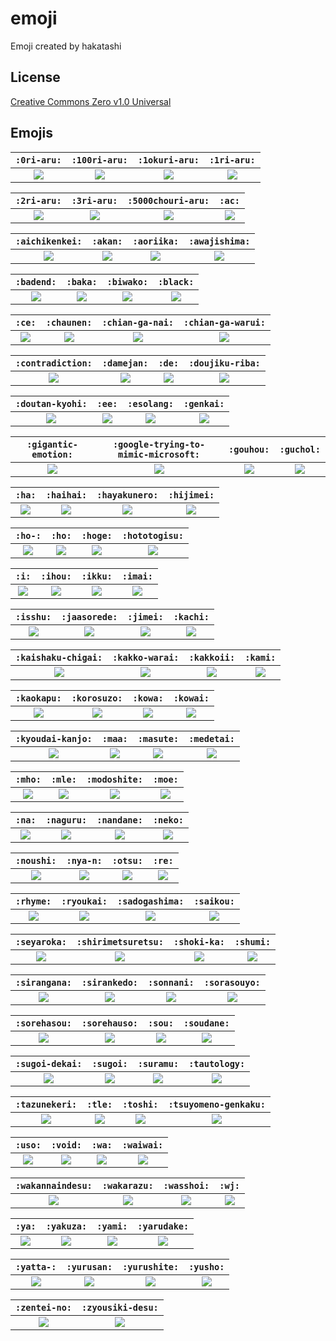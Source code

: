 # emoji

Emoji created by hakatashi

## License

[Creative Commons Zero v1.0 Universal](LICENSE)

## Emojis

`:0ri-aru:` | `:100ri-aru:` | `:1okuri-aru:` | `:1ri-aru:`
:-: | :-: | :-: | :-:
[![](images/0ri-aru.png)](https://github.com/hakatashi/emoji/raw/master/images/0ri-aru.png) | [![](images/100ri-aru.png)](https://github.com/hakatashi/emoji/raw/master/images/100ri-aru.png) | [![](images/1okuri-aru.png)](https://github.com/hakatashi/emoji/raw/master/images/1okuri-aru.png) | [![](images/1ri-aru.png)](https://github.com/hakatashi/emoji/raw/master/images/1ri-aru.png)

`:2ri-aru:` | `:3ri-aru:` | `:5000chouri-aru:` | `:ac:`
:-: | :-: | :-: | :-:
[![](images/2ri-aru.png)](https://github.com/hakatashi/emoji/raw/master/images/2ri-aru.png) | [![](images/3ri-aru.png)](https://github.com/hakatashi/emoji/raw/master/images/3ri-aru.png) | [![](images/5000chouri-aru.png)](https://github.com/hakatashi/emoji/raw/master/images/5000chouri-aru.png) | [![](images/ac.png)](https://github.com/hakatashi/emoji/raw/master/images/ac.png)

`:aichikenkei:` | `:akan:` | `:aoriika:` | `:awajishima:`
:-: | :-: | :-: | :-:
[![](images/aichikenkei.png)](https://github.com/hakatashi/emoji/raw/master/images/aichikenkei.png) | [![](images/akan.png)](https://github.com/hakatashi/emoji/raw/master/images/akan.png) | [![](images/aoriika.png)](https://github.com/hakatashi/emoji/raw/master/images/aoriika.png) | [![](images/awajishima.png)](https://github.com/hakatashi/emoji/raw/master/images/awajishima.png)

`:badend:` | `:baka:` | `:biwako:` | `:black:`
:-: | :-: | :-: | :-:
[![](images/badend.png)](https://github.com/hakatashi/emoji/raw/master/images/badend.png) | [![](images/baka.png)](https://github.com/hakatashi/emoji/raw/master/images/baka.png) | [![](images/biwako.png)](https://github.com/hakatashi/emoji/raw/master/images/biwako.png) | [![](images/black.png)](https://github.com/hakatashi/emoji/raw/master/images/black.png)

`:ce:` | `:chaunen:` | `:chian-ga-nai:` | `:chian-ga-warui:`
:-: | :-: | :-: | :-:
[![](images/ce.png)](https://github.com/hakatashi/emoji/raw/master/images/ce.png) | [![](images/chaunen.png)](https://github.com/hakatashi/emoji/raw/master/images/chaunen.png) | [![](images/chian-ga-nai.png)](https://github.com/hakatashi/emoji/raw/master/images/chian-ga-nai.png) | [![](images/chian-ga-warui.png)](https://github.com/hakatashi/emoji/raw/master/images/chian-ga-warui.png)

`:contradiction:` | `:damejan:` | `:de:` | `:doujiku-riba:`
:-: | :-: | :-: | :-:
[![](images/contradiction.png)](https://github.com/hakatashi/emoji/raw/master/images/contradiction.png) | [![](images/damejan.png)](https://github.com/hakatashi/emoji/raw/master/images/damejan.png) | [![](images/de.png)](https://github.com/hakatashi/emoji/raw/master/images/de.png) | [![](images/doujiku-riba.png)](https://github.com/hakatashi/emoji/raw/master/images/doujiku-riba.png)

`:doutan-kyohi:` | `:ee:` | `:esolang:` | `:genkai:`
:-: | :-: | :-: | :-:
[![](images/doutan-kyohi.png)](https://github.com/hakatashi/emoji/raw/master/images/doutan-kyohi.png) | [![](images/ee.png)](https://github.com/hakatashi/emoji/raw/master/images/ee.png) | [![](images/esolang.png)](https://github.com/hakatashi/emoji/raw/master/images/esolang.png) | [![](images/genkai.png)](https://github.com/hakatashi/emoji/raw/master/images/genkai.png)

`:gigantic-emotion:` | `:google-trying-to-mimic-microsoft:` | `:gouhou:` | `:guchol:`
:-: | :-: | :-: | :-:
[![](images/gigantic-emotion.png)](https://github.com/hakatashi/emoji/raw/master/images/gigantic-emotion.png) | [![](images/google-trying-to-mimic-microsoft.png)](https://github.com/hakatashi/emoji/raw/master/images/google-trying-to-mimic-microsoft.png) | [![](images/gouhou.png)](https://github.com/hakatashi/emoji/raw/master/images/gouhou.png) | [![](images/guchol.png)](https://github.com/hakatashi/emoji/raw/master/images/guchol.png)

`:ha:` | `:haihai:` | `:hayakunero:` | `:hijimei:`
:-: | :-: | :-: | :-:
[![](images/ha.png)](https://github.com/hakatashi/emoji/raw/master/images/ha.png) | [![](images/haihai.png)](https://github.com/hakatashi/emoji/raw/master/images/haihai.png) | [![](images/hayakunero.png)](https://github.com/hakatashi/emoji/raw/master/images/hayakunero.png) | [![](images/hijimei.png)](https://github.com/hakatashi/emoji/raw/master/images/hijimei.png)

`:ho-:` | `:ho:` | `:hoge:` | `:hototogisu:`
:-: | :-: | :-: | :-:
[![](images/ho-.png)](https://github.com/hakatashi/emoji/raw/master/images/ho-.png) | [![](images/ho.png)](https://github.com/hakatashi/emoji/raw/master/images/ho.png) | [![](images/hoge.png)](https://github.com/hakatashi/emoji/raw/master/images/hoge.png) | [![](images/hototogisu.png)](https://github.com/hakatashi/emoji/raw/master/images/hototogisu.png)

`:i:` | `:ihou:` | `:ikku:` | `:imai:`
:-: | :-: | :-: | :-:
[![](images/i.png)](https://github.com/hakatashi/emoji/raw/master/images/i.png) | [![](images/ihou.png)](https://github.com/hakatashi/emoji/raw/master/images/ihou.png) | [![](images/ikku.png)](https://github.com/hakatashi/emoji/raw/master/images/ikku.png) | [![](images/imai.png)](https://github.com/hakatashi/emoji/raw/master/images/imai.png)

`:isshu:` | `:jaasorede:` | `:jimei:` | `:kachi:`
:-: | :-: | :-: | :-:
[![](images/isshu.png)](https://github.com/hakatashi/emoji/raw/master/images/isshu.png) | [![](images/jaasorede.png)](https://github.com/hakatashi/emoji/raw/master/images/jaasorede.png) | [![](images/jimei.png)](https://github.com/hakatashi/emoji/raw/master/images/jimei.png) | [![](images/kachi.png)](https://github.com/hakatashi/emoji/raw/master/images/kachi.png)

`:kaishaku-chigai:` | `:kakko-warai:` | `:kakkoii:` | `:kami:`
:-: | :-: | :-: | :-:
[![](images/kaishaku-chigai.png)](https://github.com/hakatashi/emoji/raw/master/images/kaishaku-chigai.png) | [![](images/kakko-warai.png)](https://github.com/hakatashi/emoji/raw/master/images/kakko-warai.png) | [![](images/kakkoii.png)](https://github.com/hakatashi/emoji/raw/master/images/kakkoii.png) | [![](images/kami.png)](https://github.com/hakatashi/emoji/raw/master/images/kami.png)

`:kaokapu:` | `:korosuzo:` | `:kowa:` | `:kowai:`
:-: | :-: | :-: | :-:
[![](images/kaokapu.png)](https://github.com/hakatashi/emoji/raw/master/images/kaokapu.png) | [![](images/korosuzo.png)](https://github.com/hakatashi/emoji/raw/master/images/korosuzo.png) | [![](images/kowa.png)](https://github.com/hakatashi/emoji/raw/master/images/kowa.png) | [![](images/kowai.png)](https://github.com/hakatashi/emoji/raw/master/images/kowai.png)

`:kyoudai-kanjo:` | `:maa:` | `:masute:` | `:medetai:`
:-: | :-: | :-: | :-:
[![](images/kyoudai-kanjo.png)](https://github.com/hakatashi/emoji/raw/master/images/kyoudai-kanjo.png) | [![](images/maa.png)](https://github.com/hakatashi/emoji/raw/master/images/maa.png) | [![](images/masute.png)](https://github.com/hakatashi/emoji/raw/master/images/masute.png) | [![](images/medetai.png)](https://github.com/hakatashi/emoji/raw/master/images/medetai.png)

`:mho:` | `:mle:` | `:modoshite:` | `:moe:`
:-: | :-: | :-: | :-:
[![](images/mho.png)](https://github.com/hakatashi/emoji/raw/master/images/mho.png) | [![](images/mle.png)](https://github.com/hakatashi/emoji/raw/master/images/mle.png) | [![](images/modoshite.png)](https://github.com/hakatashi/emoji/raw/master/images/modoshite.png) | [![](images/moe.png)](https://github.com/hakatashi/emoji/raw/master/images/moe.png)

`:na:` | `:naguru:` | `:nandane:` | `:neko:`
:-: | :-: | :-: | :-:
[![](images/na.png)](https://github.com/hakatashi/emoji/raw/master/images/na.png) | [![](images/naguru.png)](https://github.com/hakatashi/emoji/raw/master/images/naguru.png) | [![](images/nandane.png)](https://github.com/hakatashi/emoji/raw/master/images/nandane.png) | [![](images/neko.png)](https://github.com/hakatashi/emoji/raw/master/images/neko.png)

`:noushi:` | `:nya-n:` | `:otsu:` | `:re:`
:-: | :-: | :-: | :-:
[![](images/noushi.png)](https://github.com/hakatashi/emoji/raw/master/images/noushi.png) | [![](images/nya-n.png)](https://github.com/hakatashi/emoji/raw/master/images/nya-n.png) | [![](images/otsu.png)](https://github.com/hakatashi/emoji/raw/master/images/otsu.png) | [![](images/re.png)](https://github.com/hakatashi/emoji/raw/master/images/re.png)

`:rhyme:` | `:ryoukai:` | `:sadogashima:` | `:saikou:`
:-: | :-: | :-: | :-:
[![](images/rhyme.png)](https://github.com/hakatashi/emoji/raw/master/images/rhyme.png) | [![](images/ryoukai.png)](https://github.com/hakatashi/emoji/raw/master/images/ryoukai.png) | [![](images/sadogashima.png)](https://github.com/hakatashi/emoji/raw/master/images/sadogashima.png) | [![](images/saikou.png)](https://github.com/hakatashi/emoji/raw/master/images/saikou.png)

`:seyaroka:` | `:shirimetsuretsu:` | `:shoki-ka:` | `:shumi:`
:-: | :-: | :-: | :-:
[![](images/seyaroka.png)](https://github.com/hakatashi/emoji/raw/master/images/seyaroka.png) | [![](images/shirimetsuretsu.png)](https://github.com/hakatashi/emoji/raw/master/images/shirimetsuretsu.png) | [![](images/shoki-ka.png)](https://github.com/hakatashi/emoji/raw/master/images/shoki-ka.png) | [![](images/shumi.png)](https://github.com/hakatashi/emoji/raw/master/images/shumi.png)

`:sirangana:` | `:sirankedo:` | `:sonnani:` | `:sorasouyo:`
:-: | :-: | :-: | :-:
[![](images/sirangana.png)](https://github.com/hakatashi/emoji/raw/master/images/sirangana.png) | [![](images/sirankedo.png)](https://github.com/hakatashi/emoji/raw/master/images/sirankedo.png) | [![](images/sonnani.png)](https://github.com/hakatashi/emoji/raw/master/images/sonnani.png) | [![](images/sorasouyo.png)](https://github.com/hakatashi/emoji/raw/master/images/sorasouyo.png)

`:sorehasou:` | `:sorehauso:` | `:sou:` | `:soudane:`
:-: | :-: | :-: | :-:
[![](images/sorehasou.png)](https://github.com/hakatashi/emoji/raw/master/images/sorehasou.png) | [![](images/sorehauso.png)](https://github.com/hakatashi/emoji/raw/master/images/sorehauso.png) | [![](images/sou.png)](https://github.com/hakatashi/emoji/raw/master/images/sou.png) | [![](images/soudane.png)](https://github.com/hakatashi/emoji/raw/master/images/soudane.png)

`:sugoi-dekai:` | `:sugoi:` | `:suramu:` | `:tautology:`
:-: | :-: | :-: | :-:
[![](images/sugoi-dekai.png)](https://github.com/hakatashi/emoji/raw/master/images/sugoi-dekai.png) | [![](images/sugoi.png)](https://github.com/hakatashi/emoji/raw/master/images/sugoi.png) | [![](images/suramu.png)](https://github.com/hakatashi/emoji/raw/master/images/suramu.png) | [![](images/tautology.png)](https://github.com/hakatashi/emoji/raw/master/images/tautology.png)

`:tazunekeri:` | `:tle:` | `:toshi:` | `:tsuyomeno-genkaku:`
:-: | :-: | :-: | :-:
[![](images/tazunekeri.png)](https://github.com/hakatashi/emoji/raw/master/images/tazunekeri.png) | [![](images/tle.png)](https://github.com/hakatashi/emoji/raw/master/images/tle.png) | [![](images/toshi.png)](https://github.com/hakatashi/emoji/raw/master/images/toshi.png) | [![](images/tsuyomeno-genkaku.png)](https://github.com/hakatashi/emoji/raw/master/images/tsuyomeno-genkaku.png)

`:uso:` | `:void:` | `:wa:` | `:waiwai:`
:-: | :-: | :-: | :-:
[![](images/uso.png)](https://github.com/hakatashi/emoji/raw/master/images/uso.png) | [![](images/void.png)](https://github.com/hakatashi/emoji/raw/master/images/void.png) | [![](images/wa.png)](https://github.com/hakatashi/emoji/raw/master/images/wa.png) | [![](images/waiwai.png)](https://github.com/hakatashi/emoji/raw/master/images/waiwai.png)

`:wakannaindesu:` | `:wakarazu:` | `:wasshoi:` | `:wj:`
:-: | :-: | :-: | :-:
[![](images/wakannaindesu.png)](https://github.com/hakatashi/emoji/raw/master/images/wakannaindesu.png) | [![](images/wakarazu.png)](https://github.com/hakatashi/emoji/raw/master/images/wakarazu.png) | [![](images/wasshoi.png)](https://github.com/hakatashi/emoji/raw/master/images/wasshoi.png) | [![](images/wj.png)](https://github.com/hakatashi/emoji/raw/master/images/wj.png)

`:ya:` | `:yakuza:` | `:yami:` | `:yarudake:`
:-: | :-: | :-: | :-:
[![](images/ya.png)](https://github.com/hakatashi/emoji/raw/master/images/ya.png) | [![](images/yakuza.png)](https://github.com/hakatashi/emoji/raw/master/images/yakuza.png) | [![](images/yami.png)](https://github.com/hakatashi/emoji/raw/master/images/yami.png) | [![](images/yarudake.png)](https://github.com/hakatashi/emoji/raw/master/images/yarudake.png)

`:yatta-:` | `:yurusan:` | `:yurushite:` | `:yusho:`
:-: | :-: | :-: | :-:
[![](images/yatta-.png)](https://github.com/hakatashi/emoji/raw/master/images/yatta-.png) | [![](images/yurusan.png)](https://github.com/hakatashi/emoji/raw/master/images/yurusan.png) | [![](images/yurushite.png)](https://github.com/hakatashi/emoji/raw/master/images/yurushite.png) | [![](images/yusho.png)](https://github.com/hakatashi/emoji/raw/master/images/yusho.png)

`:zentei-no:` | `:zyousiki-desu:`
:-: | :-:
[![](images/zentei-no.png)](https://github.com/hakatashi/emoji/raw/master/images/zentei-no.png) | [![](images/zyousiki-desu.png)](https://github.com/hakatashi/emoji/raw/master/images/zyousiki-desu.png)

